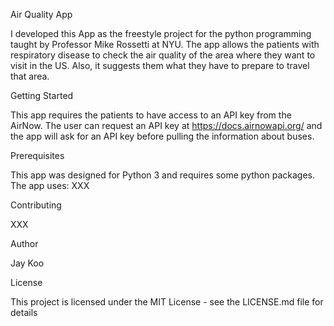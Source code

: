 Air Quality App

I developed this App as the freestyle project for the python programming taught by Professor Mike Rossetti at NYU. 
The app allows the patients with respiratory disease to check the air quality of the area where they want to visit in the US. Also, it suggests them what they have to prepare to travel that area. 


Getting Started

This app requires the patients to have access to an API key from the AirNow. The user can request an API key at https://docs.airnowapi.org/ and the app will ask for an API key before pulling the information about buses.

Prerequisites

This app was designed for Python 3 and requires some python packages. The app uses: XXX

Contributing

XXX

Author

Jay Koo

License

This project is licensed under the MIT License - see the LICENSE.md file for details

